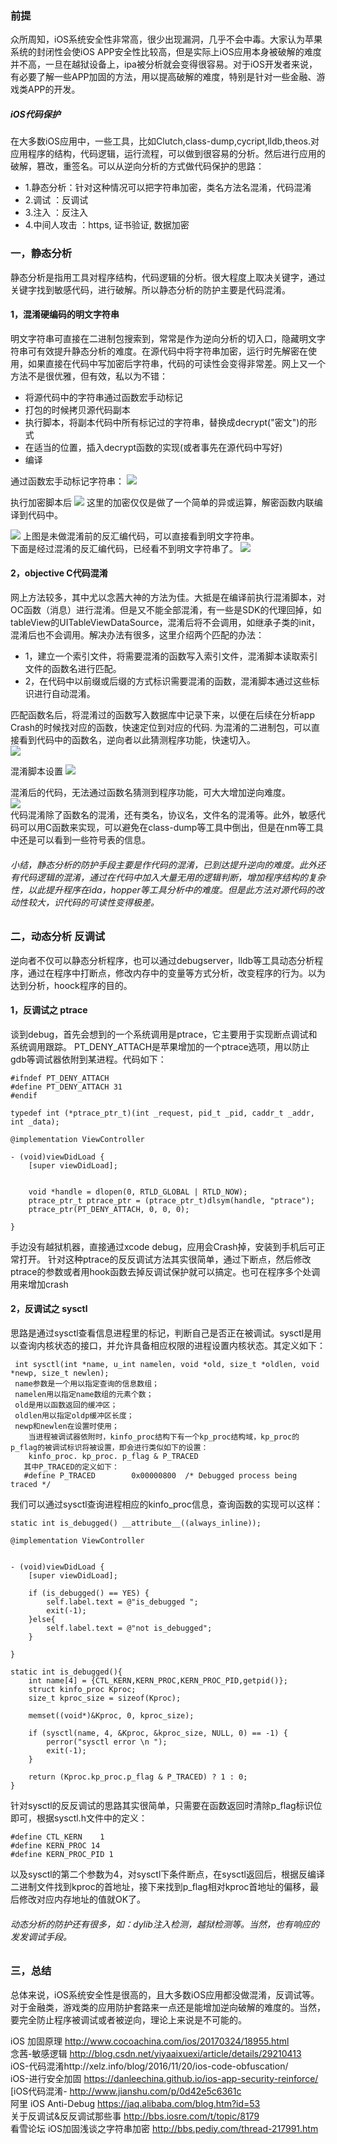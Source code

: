 ### 前提
众所周知，iOS系统安全性非常高，很少出现漏洞，几乎不会中毒。大家认为苹果系统的封闭性会使iOS APP安全性比较高，但是实际上iOS应用本身被破解的难度并不高，一旦在越狱设备上，ipa被分析就会变得很容易。对于iOS开发者来说，有必要了解一些APP加固的方法，用以提高破解的难度，特别是针对一些金融、游戏类APP的开发。
##### iOS代码保护
在大多数iOS应用中，一些工具，比如Clutch,class-dump,cycript,lldb,theos.对应用程序的结构，代码逻辑，运行流程，可以做到很容易的分析。然后进行应用的破解，篡改，重签名。可以从逆向分析的方式做代码保护的思路：

- 1.静态分析：针对这种情况可以把字符串加密，类名方法名混淆，代码混淆
- 2.调试	：反调试
- 3.注入	：反注入
- 4.中间人攻击 ：https, 证书验证, 数据加密

### 一，静态分析
静态分析是指用工具对程序结构，代码逻辑的分析。很大程度上取决关键字，通过关键字找到敏感代码，进行破解。所以静态分析的防护主要是代码混淆。
#### 1，混淆硬编码的明文字符串
明文字符串可直接在二进制包搜索到，常常是作为逆向分析的切入口，隐藏明文字符串可有效提升静态分析的难度。在源代码中将字符串加密，运行时先解密在使用，如果直接在代码中写加密后字符串，代码的可读性会变得非常差。网上又一个方法不是很优雅，但有效，私以为不错：

- 将源代码中的字符串通过函数宏手动标记
- 打包的时候拷贝源代码副本
- 执行脚本，将副本代码中所有标记过的字符串，替换成decrypt("密文")的形式
- 在适当的位置，插入decrypt函数的实现(或者事先在源代码中写好)
- 编译

通过函数宏手动标记字符串：
![](字符串混淆前的代码.png)

执行加密脚本后
![](字符串混淆后的代码.png)
这里的加密仅仅是做了一个简单的异或运算，解密函数内联编译到代码中。

![](字符串混淆前反汇编.png)
上图是未做混淆前的反汇编代码，可以直接看到明文字符串。  
下面是经过混淆的反汇编代码，已经看不到明文字符串了。
![](字符串混淆后反汇编.png)

#### 2，objective C代码混淆
网上方法较多，其中尤以念茜大神的方法为佳。大抵是在编译前执行混淆脚本，对OC函数（消息）进行混淆。但是又不能全部混淆，有一些是SDK的代理回掉，如tableView的UITableViewDataSource，混淆后将不会调用，如继承子类的init，混淆后也不会调用。解决办法有很多，这里介绍两个匹配的办法：  

- 1，建立一个索引文件，将需要混淆的函数写入索引文件，混淆脚本读取索引文件的函数名进行匹配。
- 2，在代码中以前缀或后缀的方式标识需要混淆的函数，混淆脚本通过这些标识进行自动混淆。

匹配函数名后，将混淆过的函数写入数据库中记录下来，以便在后续在分析app Crash的时候找对应的函数，快速定位到对应的代码.
为混淆的二进制包，可以直接看到代码中的函数名，逆向者以此猜测程序功能，快速切入。  
![](未混淆前.png)  

混淆脚本设置
![](混淆脚本设置.png)  

混淆后的代码，无法通过函数名猜测到程序功能，可大大增加逆向难度。  
![](混淆后.png)  
代码混淆除了函数名的混淆，还有类名，协议名，文件名的混淆等。此外，敏感代码可以用C函数来实现，可以避免在class-dump等工具中倒出，但是在nm等工具中还是可以看到一些符号表的信息。

###### 小结，静态分析的防护手段主要是作代码的混淆，已到达提升逆向的难度。此外还有代码逻辑的混淆，通过在代码中加入大量无用的逻辑判断，增加程序结构的复杂性，以此提升程序在ida，hopper等工具分析中的难度。但是此方法对源代码的改动性较大，识代码的可读性变得极差。

### 二，动态分析 反调试
逆向者不仅可以静态分析程序，也可以通过debugserver，lldb等工具动态分析程序，通过在程序中打断点，修改内存中的变量等方式分析，改变程序的行为。以为达到分析，hoock程序的目的。
#### 1，反调试之 ptrace
谈到debug，首先会想到的一个系统调用是ptrace，它主要用于实现断点调试和系统调用跟踪。 PT_DENY_ATTACH是苹果增加的一个ptrace选项，用以防止gdb等调试器依附到某进程。代码如下：  

```
#ifndef PT_DENY_ATTACH
#define PT_DENY_ATTACH 31
#endif

typedef int (*ptrace_ptr_t)(int _request, pid_t _pid, caddr_t _addr, int _data);

@implementation ViewController

- (void)viewDidLoad {
    [super viewDidLoad];


    void *handle = dlopen(0, RTLD_GLOBAL | RTLD_NOW);
    ptrace_ptr_t ptrace_ptr = (ptrace_ptr_t)dlsym(handle, "ptrace");
    ptrace_ptr(PT_DENY_ATTACH, 0, 0, 0);

}
```
手边没有越狱机器，直接通过xcode debug，应用会Crash掉，安装到手机后可正常打开。 
针对这种ptrace的反反调试方法其实很简单，通过下断点，然后修改ptrace的参数或者用hook函数去掉反调试保护就可以搞定。也可在程序多个处调用来增加crash

#### 2，反调试之 sysctl
思路是通过sysctl查看信息进程里的标记，判断自己是否正在被调试。sysctl是用以查询内核状态的接口，并允许具备相应权限的进程设置内核状态。其定义如下：

```
 int sysctl(int *name, u_int namelen, void *old, size_t *oldlen, void *newp, size_t newlen);
 name参数是一个用以指定查询的信息数组；
 namelen用以指定name数组的元素个数；
 old是用以函数返回的缓冲区；
 oldlen用以指定oldp缓冲区长度；
 newp和newlen在设置时使用；
 	当进程被调试器依附时，kinfo_proc结构下有一个kp_proc结构域，kp_proc的p_flag的被调试标识将被设置，即会进行类似如下的设置：
 	kinfo_proc. kp_proc. p_flag & P_TRACED
   其中P_TRACED的定义如下：
   #define P_TRACED        0x00000800  /* Debugged process being traced */
```
我们可以通过sysctl查询进程相应的kinfo_proc信息，查询函数的实现可以这样：

```
static int is_debugged() __attribute__((always_inline));

@implementation ViewController


- (void)viewDidLoad {
    [super viewDidLoad];

    if (is_debugged() == YES) {
        self.label.text = @"is_debugged ";
        exit(-1);
    }else{
        self.label.text = @"not is_debugged";
    }

}

static int is_debugged(){
    int name[4] = {CTL_KERN,KERN_PROC,KERN_PROC_PID,getpid()};
    struct kinfo_proc Kproc;
    size_t kproc_size = sizeof(Kproc);
    
    memset((void*)&Kproc, 0, kproc_size);
    
    if (sysctl(name, 4, &Kproc, &kproc_size, NULL, 0) == -1) {
        perror("sysctl error \n ");
        exit(-1);
    }
    
    return (Kproc.kp_proc.p_flag & P_TRACED) ? 1 : 0;
}

```
针对sysctl的反反调试的思路其实很简单，只需要在函数返回时清除p_flag标识位即可，根据sysctl.h文件中的定义：  

```
#define	CTL_KERN	1
#define	KERN_PROC 14
#define	KERN_PROC_PID 1
```
以及sysctl的第二个参数为4，对sysctl下条件断点，在sysctl返回后，根据反编译二进制文件找到kproc的首地址，接下来找到p_flag相对kproc首地址的偏移，最后修改对应内存地址的值就OK了。

###### 动态分析的防护还有很多，如：dylib注入检测，越狱检测等。当然，也有响应的发发调试手段。

### 三，总结
总体来说，iOS系统安全性是很高的，且大多数iOS应用都没做混淆，反调试等。对于金融类，游戏类的应用防护套路来一点还是能增加逆向破解的难度的。当然，要完全防止程序被调试或者被逆向，理论上来说是不可能的。

iOS 加固原理 http://www.cocoachina.com/ios/20170324/18955.html  
念茜-敏感逻辑 http://blog.csdn.net/yiyaaixuexi/article/details/29210413  
iOS-代码混淆http://xelz.info/blog/2016/11/20/ios-code-obfuscation/  
iOS-进行安全加固   https://danleechina.github.io/ios-app-security-reinforce/ 
[iOS代码混淆- http://www.jianshu.com/p/0d42e5c6361c  
阿里 iOS Anti-Debug https://jaq.alibaba.com/blog.htm?id=53  
关于反调试&反反调试那些事  http://bbs.iosre.com/t/topic/8179  
看雪论坛 iOS加固浅谈之字符串加密 http://bbs.pediy.com/thread-217991.htm

